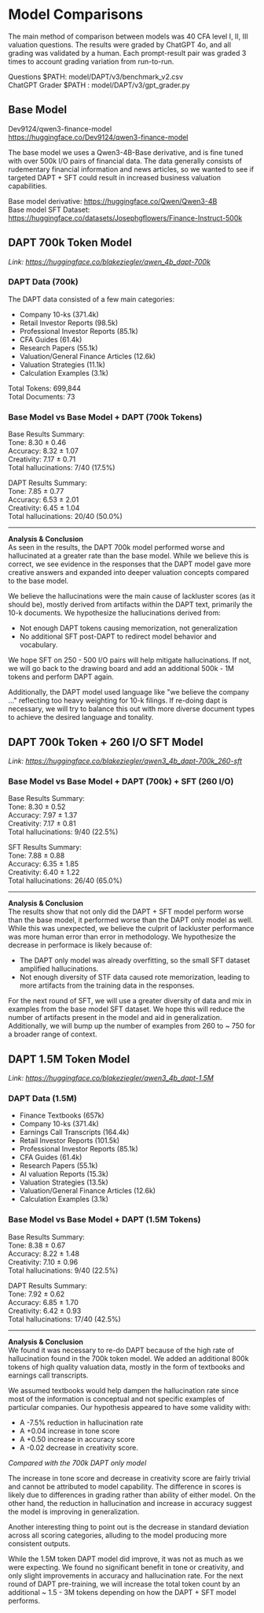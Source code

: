 # Model Comparisons

The main method of comparison between models was 40 CFA level I, II, III valuation questions. The results were graded by ChatGPT 4o, and all grading was validated by a human. Each prompt-result pair was graded 3 times to account grading variation from run-to-run.

Questions $PATH: model/DAPT/v3/benchmark_v2.csv \
ChatGPT Grader $PATH : model/DAPT/v3/gpt_grader.py

## Base Model
Dev9124/qwen3-finance-model \
https://huggingface.co/Dev9124/qwen3-finance-model

The base model we uses a Qwen3-4B-Base derivative, and is fine tuned with over 500k I/O pairs of financial data. The data generally consists of rudementary financial information and news articles, so we wanted to see if targeted DAPT + SFT could result in increased business valuation
capabilities.

Base model derivative: https://huggingface.co/Qwen/Qwen3-4B \
Base model SFT Dataset: https://huggingface.co/datasets/Josephgflowers/Finance-Instruct-500k

## DAPT 700k Token Model
*Link: https://huggingface.co/blakeziegler/qwen_4b_dapt-700k*

### DAPT Data (700k)
The DAPT data consisted of a few main categories:
- Company 10-ks (371.4k)
- Retail Investor Reports (98.5k)
- Professional Investor Reports (85.1k)
- CFA Guides (61.4k)
- Research Papers (55.1k)
- Valuation/General Finance Articles (12.6k)
- Valuation Strategies (11.1k)
- Calculation Examples (3.1k)

Total Tokens: 699,844 \
Total Documents: 73

### Base Model vs Base Model + DAPT (700k Tokens)

Base Results Summary: \
Tone: 8.30 ± 0.46 \
Accuracy: 8.32 ± 1.07 \
Creativity: 7.17 ± 0.71 \
Total hallucinations: 7/40 (17.5%)

DAPT Results Summary: \
Tone: 7.85 ± 0.77 \
Accuracy: 6.53 ± 2.01 \
Creativity: 6.45 ± 1.04 \
Total hallucinations: 20/40 (50.0%)

****
**Analysis & Conclusion** \
As seen in the results, the DAPT 700k model performed worse and hallucinated at a greater rate than the base model. While we believe this is correct, we see evidence in the responses that the DAPT model gave more creative answers and expanded into deeper valuation concepts compared to the base model.

We believe the hallucinations were the main cause of lackluster scores (as it should be), mostly derived from artifacts within the DAPT text, primarily the 10-k documents. We hypothesize the hallucinations derived from:
- Not enough DAPT tokens causing memorization, not generalization
- No additional SFT post-DAPT to redirect model behavior and vocabulary.

We hope SFT on 250 - 500 I/O pairs will help mitigate hallucinations. If not, we will go back to the drawing board and add an additional 500k - 1M tokens and perform DAPT again.

Additionally, the DAPT model used language like "we believe the company ..." reflecting too heavy weighting for 10-k filings. If re-doing dapt is necessary, we will try to balance this out with more diverse document types to achieve the desired language and tonality.

## DAPT 700k Token + 260 I/O SFT Model
*Link: https://huggingface.co/blakeziegler/qwen3_4b_dapt-700k_260-sft*

### Base Model vs Base Model + DAPT (700k) + SFT (260 I/O)

Base Results Summary: \
Tone: 8.30 ± 0.52 \
Accuracy: 7.97 ± 1.37 \
Creativity: 7.17 ± 0.81 \
Total hallucinations: 9/40 (22.5%)

SFT Results Summary: \
Tone: 7.88 ± 0.88 \
Accuracy: 6.35 ± 1.85 \
Creativity: 6.40 ± 1.22 \
Total hallucinations: 26/40 (65.0%)

****
**Analysis & Conclusion** \
The results show that not only did the DAPT + SFT model perform worse than the base model, it performed worse than the DAPT only model as well. While this was unexpected, we believe the culprit of lackluster performance was more human error than error in methodology. We hypothesize the decrease in performace is likely because of:
- The DAPT only model was already overfitting, so the small SFT dataset amplified hallucinations. 
- Not enough diversity of STF data caused rote memorization, leading to more artifacts from the training data in the responses.

For the next round of SFT, we will use a greater diversity of data and mix in examples from the base model SFT dataset. We hope this will reduce the number of artifacts present in the model and aid in generalization. Additionally, we will bump up the number of examples from 260 to ~ 750 for a broader range of context. 

## DAPT 1.5M Token Model
*Link: https://huggingface.co/blakeziegler/qwen3_4b_dapt-1.5M*
### DAPT Data (1.5M)
- Finance Textbooks (657k)
- Company 10-ks (371.4k)
- Earnings Call Transcripts (164.4k)
- Retail Investor Reports (101.5k)
- Professional Investor Reports (85.1k)
- CFA Guides (61.4k)
- Research Papers (55.1k)
- AI valuation Reports (15.3k)
- Valuation Strategies (13.5k)
- Valuation/General Finance Articles (12.6k)
- Calculation Examples (3.1k)


### Base Model vs Base Model + DAPT (1.5M Tokens)

Base Results Summary: \
Tone: 8.38 ± 0.67 \
Accuracy: 8.22 ± 1.48 \
Creativity: 7.10 ± 0.96 \
Total hallucinations: 9/40 (22.5%)

DAPT Results Summary: \
Tone: 7.92 ± 0.62 \
Accuracy: 6.85 ± 1.70 \
Creativity: 6.42 ± 0.93 \
Total hallucinations: 17/40 (42.5%)

****
**Analysis & Conclusion** \
We found it was necessary to re-do DAPT because of the high rate of hallucination found in the 700k token model. We added an additional 800k tokens of high quality valuation data, mostly in the form of textbooks and earnings call transcripts.

We assumed textbooks would help dampen the hallucination rate since most of the information is conceptual and not specific examples of particular companies. Our hypothesis appeared to have some validity with:
- A -7.5% reduction in hallucination rate
- A +0.04 increase in tone score
- A +0.50 increase in accuracy score
- A -0.02 decrease in creativity score.

*Compared with the 700k DAPT only model*

The increase in tone score and decrease in creativity score are fairly trivial and cannot be attributed to model capability. The difference in scores is likely due to differences in grading rather than ability of either model. On the other hand, the reduction in hallucination and increase in accuracy suggest the model is improving in generalization.

Another interesting thing to point out is the decrease in standard deviation across all scoring categories, alluding to the model producing more consistent outputs.

While the 1.5M token DAPT model did improve, it was not as much as we were expecting. We found no significant benefit in tone or creativity, and only slight improvements in accuracy and hallucination rate. For the next round of DAPT pre-training, we will increase the total token count by an additional ~ 1.5 - 3M tokens depending on how the DAPT + SFT model performs.